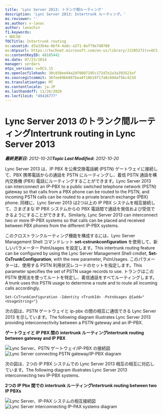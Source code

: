 ```yaml
---
title: 'Lync Server 2013: トランク間ルーティング'
description: 'Lync Server 2013: Intertrunk ルーティング。'
ms.reviewer: ''
ms.author: v-lanac
author: lanachin
f1.keywords:
- NOCSH
TOCTitle: Intertrunk routing
ms:assetid: d3a33b4a-8bf4-4a8c-a371-8ef79e740780
ms:mtpsurl: https://technet.microsoft.com/en-us/library/JJ205272(v=OCS.15)
ms:contentKeyID: 48185442
ms.date: 07/23/2014
manager: serdars
mtps_version: v=OCS.15
ms.openlocfilehash: 30c838ee94a2df0807195c172d7e2a3a393523af
ms.sourcegitcommit: 36fee89bb887bea4f18b19f17a8c69daf5bc423d
ms.translationtype: MT
ms.contentlocale: ja-JP
ms.lasthandoff: 11/26/2020
ms.locfileid: "49426777"
---
```

# <a name="intertrunk-routing-in-lync-server-2013"></a><span data-ttu-id="161b8-103">Lync Server 2013 のトランク間ルーティング</span><span class="sxs-lookup"><span data-stu-id="161b8-103">Intertrunk routing in Lync Server 2013</span></span>

<div data-xmlns="http://www.w3.org/1999/xhtml">

<div class="topic" data-xmlns="http://www.w3.org/1999/xhtml" data-msxsl="urn:schemas-microsoft-com:xslt" data-cs="https://msdn.microsoft.com/">

<div data-asp="https://msdn2.microsoft.com/asp">



</div>

<div id="mainSection">

<div id="mainBody"><span data-ttu-id="161b8-104">

<span> </span></span><span class="sxs-lookup"><span data-stu-id="161b8-104">

<span> </span></span></span>

<span data-ttu-id="161b8-105">_**最終更新日:** 2012-10-20_</span><span class="sxs-lookup"><span data-stu-id="161b8-105">_**Topic Last Modified:** 2012-10-20_</span></span>

<span data-ttu-id="161b8-106">Lync Server 2013 は、IP PBX を公衆交換電話網 (PSTN) ゲートウェイに接続して、PBX 携帯電話からの通話を PSTN にルーティングし、着信 PSTN 通話を構内交換機 (PBX) 電話にルーティングすることができます。</span><span class="sxs-lookup"><span data-stu-id="161b8-106">Lync Server 2013 can interconnect an IP-PBX to a public switched telephone network (PSTN) gateway so that calls from a PBX phone can be routed to the PSTN, and incoming PSTN calls can be routed to a private branch exchange (PBX) phone.</span></span> <span data-ttu-id="161b8-107">同様に、Lync Server 2013 は2つ以上の IP PBX システムを相互接続して、さまざまな IP PBX システムからの PBX 電話間で通話を発信および受信できるようにすることができます。</span><span class="sxs-lookup"><span data-stu-id="161b8-107">Similarly, Lync Server 2013 can interconnect two or more IP-PBX systems so that calls can be placed and received between PBX phones from the different IP-PBX systems.</span></span>

<span data-ttu-id="161b8-108">このクロストランクルーティング機能を構成するには、Lync Server Management Shell コマンドレット **set-cstrunkconfiguration** を使用して、新しいパラメーター PstnUsages を設定します。</span><span class="sxs-lookup"><span data-stu-id="161b8-108">This intertrunk routing feature can be configured by using the Lync Server Management Shell cmdlet, **Set-CsTrunkConfiguration**, with the new parameter, PstnUsages.</span></span> <span data-ttu-id="161b8-109">このパラメーターは、使用する PSTN 利用状況レコードのセットを指定します。</span><span class="sxs-lookup"><span data-stu-id="161b8-109">This parameter specifies the set of PSTN usage records to use.</span></span> <span data-ttu-id="161b8-110">トランクはこの PSTN 使用法を使ってルートを特定し、着信通話をすべてルーティングします。</span><span class="sxs-lookup"><span data-stu-id="161b8-110">A trunk uses this PSTN usage to determine a route and to route all incoming calls accordingly.</span></span>

    Set-CsTrunkConfiguration -Identity <TrunkId> -PstnUsages @{add="<UsageString>"}

<span data-ttu-id="161b8-111">次の図は、PSTN ゲートウェイと ip-pbx の間の相互に通信できる Lync Server 2013 を示しています。</span><span class="sxs-lookup"><span data-stu-id="161b8-111">The following diagram illustrates Lync Server 2013 providing interconnectivity between a PSTN gateway and an IP-PBX.</span></span>

<span data-ttu-id="161b8-112">**ゲートウェイと IP PBX 間の intertrunk ルーティング**</span><span class="sxs-lookup"><span data-stu-id="161b8-112">**Intertrunk routing between gateway and IP PBX**</span></span>

<span data-ttu-id="161b8-113">![Lync Server、PSTN ゲートウェイ/IP-PBX の接続図](images/JJ721940.cc3858ca-2ee3-4d51-8a51-db078366b50b(OCS.15).jpg "Lync Server、PSTN ゲートウェイ/IP-PBX の接続図")</span><span class="sxs-lookup"><span data-stu-id="161b8-113">![Lync Server connecting PSTN gateway/IP-PBX diagram](images/JJ721940.cc3858ca-2ee3-4d51-8a51-db078366b50b(OCS.15).jpg "Lync Server connecting PSTN gateway/IP-PBX diagram")</span></span>

<span data-ttu-id="161b8-114">次の図は、2つの IP PBX システムでの Lync Server 2013 相互の相互に対応しています。</span><span class="sxs-lookup"><span data-stu-id="161b8-114">The following diagram illustrates Lync Server 2013 interconnecting two IP-PBX systems.</span></span>

<span data-ttu-id="161b8-115">**2つの IP Pbx 間での intertrunk ルーティング**</span><span class="sxs-lookup"><span data-stu-id="161b8-115">**Intertrunk routing between two IP PBXs**</span></span>

<span data-ttu-id="161b8-116">![Lync Server、IP-PAX システムの相互接続図](images/JJ721940.6ba18ec9-df70-498a-9cf7-7fc41e5ec432(OCS.15).jpg "Lync Server、IP-PAX システムの相互接続図")</span><span class="sxs-lookup"><span data-stu-id="161b8-116">![Lync Server interconnecting IP-PAX systems diagram](images/JJ721940.6ba18ec9-df70-498a-9cf7-7fc41e5ec432(OCS.15).jpg "Lync Server interconnecting IP-PAX systems diagram")</span></span>

<span data-ttu-id="161b8-117"></div>

<span> </span>

</div>

</div>

</span><span class="sxs-lookup"><span data-stu-id="161b8-117"></div>

<span> </span>

</div>

</div>

</span></span></div>

